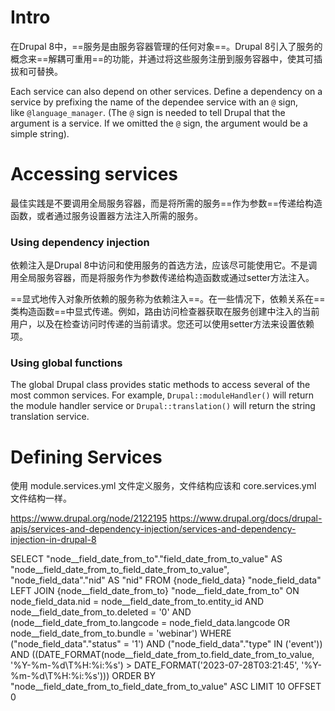 # Intro
在Drupal 8中，==服务是由服务容器管理的任何对象==。Drupal 8引入了服务的概念来==解耦可重用==的功能，并通过将这些服务注册到服务容器中，使其可插拔和可替换。

Each service can also depend on other services. Define a dependency on a service by prefixing the name of the dependee service with an `@` sign, like `@language_manager`. (The `@` sign is needed to tell Drupal that the argument is a service. If we omitted the `@` sign, the argument would be a simple string).


# Accessing services

最佳实践是不要调用全局服务容器，而是将所需的服务==作为参数==传递给构造函数，或者通过服务设置器方法注入所需的服务。

### Using dependency injection

依赖注入是Drupal 8中访问和使用服务的首选方法，应该尽可能使用它。不是调用全局服务容器，而是将服务作为参数传递给构造函数或通过setter方法注入。

==显式地传入对象所依赖的服务称为依赖注入==。在一些情况下，依赖关系在==类构造函数==中显式传递。例如，路由访问检查器获取在服务创建中注入的当前用户，以及在检查访问时传递的当前请求。您还可以使用setter方法来设置依赖项。

### Using global functions

The global Drupal class provides static methods to access several of the most common services. For example, `Drupal::moduleHandler()` will return the module handler service or `Drupal::translation()` will return the string translation service.


# Defining  Services

使用 module.services.yml 文件定义服务，文件结构应该和 core.services.yml 文件结构一样。

https://www.drupal.org/node/2122195
https://www.drupal.org/docs/drupal-apis/services-and-dependency-injection/services-and-dependency-injection-in-drupal-8

SELECT "node__field_date_from_to"."field_date_from_to_value" AS "node__field_date_from_to_field_date_from_to_value", "node_field_data"."nid" AS "nid"
FROM
{node_field_data} "node_field_data"
LEFT JOIN {node__field_date_from_to} "node__field_date_from_to" ON node_field_data.nid = node__field_date_from_to.entity_id AND node__field_date_from_to.deleted = '0' AND (node__field_date_from_to.langcode = node_field_data.langcode OR node__field_date_from_to.bundle = 'webinar')
WHERE ("node_field_data"."status" = '1') AND ("node_field_data"."type" IN ('event')) AND ((DATE_FORMAT(node__field_date_from_to.field_date_from_to_value, '%Y-%m-%d\T%H:%i:%s') > DATE_FORMAT('2023-07-28T03:21:45', '%Y-%m-%d\T%H:%i:%s')))
ORDER BY "node__field_date_from_to_field_date_from_to_value" ASC
LIMIT 10 OFFSET 0